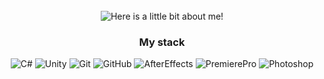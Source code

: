 <div align="center">
<br/>
<img src="https://github.com/skoofix/skoofix/blob/main/puuudge.gif" alt="Here is a little bit about me!">

<br />

### My stack

![C#](https://img.shields.io/badge/-C_Sharp-333333?style=for-the-badge&logo=C-Sharp&logoColor=8A2BE2)
![Unity](https://img.shields.io/badge/Unity-333333?style=for-the-badge&logo=Unity&logoColor=FFFFFF)
![Git](https://img.shields.io/badge/-Git-333?style=for-the-badge&logo=Git)
![GitHub](https://img.shields.io/badge/-GitHub-333?style=for-the-badge&logo=GitHub)
![AfterEffects](https://img.shields.io/badge/After_Effects-333333?style=for-the-badge&logo=Adobe-After-Effects&logoColor=9999FF)
![PremierePro](https://img.shields.io/badge/Premiere_Pro-333333?style=for-the-badge&logo=Adobe-Premiere-Pro&logoColor=9999FF)
![Photoshop](https://img.shields.io/badge/Photoshop-333333?style=for-the-badge&logo=Adobe-Photoshop&logoColor=blue)
